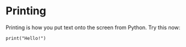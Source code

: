 # Printing
Printing is how you put text onto the screen from Python. Try this now:

`print("Hello!")`
